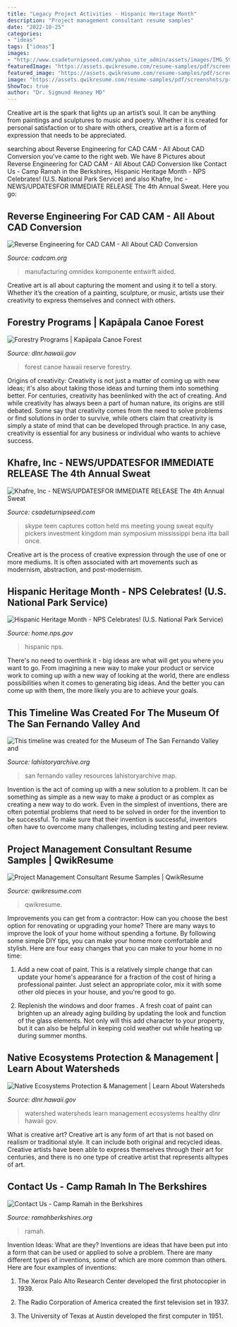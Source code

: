 ```yaml
---
title: "Legacy Project Activities - Hispanic Heritage Month"
description: "Project management consultant resume samples"
date: "2022-10-25"
categories:
- "ideas"
tags: ["ideas"]
images:
- "http://www.csadeturnipseed.com/yahoo_site_admin/assets/images/IMG_5953.234141211_std.JPG"
featuredImage: "https://assets.qwikresume.com/resume-samples/pdf/screenshots/project-management-consultant-1590146521-pdf.jpg"
featured_image: "https://assets.qwikresume.com/resume-samples/pdf/screenshots/project-management-consultant-1590146521-pdf.jpg"
image: "https://assets.qwikresume.com/resume-samples/pdf/screenshots/project-management-consultant-1590146521-pdf.jpg"
ShowToc: true
author: "Dr. Sigmund Heaney MD"
---
```



Creative art is the spark that lights up an artist’s soul. It can be anything from paintings and sculptures to music and poetry. Whether it is created for personal satisfaction or to share with others, creative art is a form of expression that needs to be appreciated.

	

		
searching about Reverse Engineering for CAD CAM - All About CAD Conversion you've came to the right web. We have 8 Pictures about Reverse Engineering for CAD CAM - All About CAD Conversion like Contact Us - Camp Ramah in the Berkshires, Hispanic Heritage Month - NPS Celebrates! (U.S. National Park Service) and also Khafre, Inc - NEWS/UPDATES﻿FOR IMMEDIATE RELEASE The 4th Annual Sweat. Here you go:
		
    
## Reverse Engineering For CAD CAM - All About CAD Conversion

<img loading=lazy src="https://www.cadcam.org/wp-content/uploads/2018/10/shutterstock_1094596397-72-dpi-1024x683.jpg" onerror="this.onerror=null;this.src='https://tse3.mm.bing.net/th?id=OIP.DpiaxsfimocL_pyTmFgYegHaE8&amp;pid=15.1';" alt="Reverse Engineering for CAD CAM - All About CAD Conversion">

_Source: cadcam.org_

>manufacturing omnidex komponente entwirft aided. 

	

Creative art is all about capturing the moment and using it to tell a story. Whether it’s the creation of a painting, sculpture, or music, artists use their creativity to express themselves and connect with others.

    
## Forestry Programs | Kapāpala Canoe Forest

<img loading=lazy src="https://dlnr.hawaii.gov/forestry/files/2017/03/Kapapala-1024x791.jpg" onerror="this.onerror=null;this.src='https://tse4.mm.bing.net/th?id=OIP.haEQ8Ubl5c8dZpsKZ00xBQHaFu&amp;pid=15.1';" alt="Forestry Programs | Kapāpala Canoe Forest">

_Source: dlnr.hawaii.gov_

>forest canoe hawaii reserve forestry. 

	

Origins of creativity:
Creativity is not just a matter of coming up with new ideas; it's also about taking those ideas and turning them into something better. For centuries, creativity has beenlinked with the act of creating. And while creativity has always been a part of human nature, its origins are still debated. Some say that creativity comes from the need to solve problems or find solutions in order to survive, while others claim that creativity is simply a state of mind that can be developed through practice. In any case, creativity is essential for any business or individual who wants to achieve success.

    
## Khafre, Inc - NEWS/UPDATES﻿FOR IMMEDIATE RELEASE The 4th Annual Sweat

<img loading=lazy src="http://www.csadeturnipseed.com/yahoo_site_admin/assets/images/IMG_5953.234141211_std.JPG" onerror="this.onerror=null;this.src='https://tse2.mm.bing.net/th?id=OIP.kZ6463sMUhTengp_lIWwUwHaFj&amp;pid=15.1';" alt="Khafre, Inc - NEWS/UPDATES﻿FOR IMMEDIATE RELEASE The 4th Annual Sweat">

_Source: csadeturnipseed.com_

>skype teen captures cotton held ms meeting young sweat equity pickers investment kingdom man symposium mississippi bena itta ball once. 

	

Creative art is the process of creative expression through the use of one or more mediums. It is often associated with art movements such as modernism, abstraction, and post-modernism.

    
## Hispanic Heritage Month - NPS Celebrates! (U.S. National Park Service)

<img loading=lazy src="https://home.nps.gov/subjects/npscelebrates/images/HIspanic-Heritage-Month-infographic-NPS-Matt-Turner.jpg?maxwidth=1200&amp;autorotate=false" onerror="this.onerror=null;this.src='https://tse4.mm.bing.net/th?id=OIP.glRuwZ_jDDi_gX6n7z5L8wHaEy&amp;pid=15.1';" alt="Hispanic Heritage Month - NPS Celebrates! (U.S. National Park Service)">

_Source: home.nps.gov_

>hispanic nps. 

	

There's no need to overthink it - big ideas are what will get you where you want to go. From imagining a new way to make your product or service work to coming up with a new way of looking at the world, there are endless possibilities when it comes to generating big ideas. And the better you can come up with them, the more likely you are to achieve your goals.

    
## This Timeline Was Created For The Museum Of The San Fernando ValIey And

<img loading=lazy src="https://www.lahistoryarchive.org/resources/San_Fernando_Valley/images/1868.jpg" onerror="this.onerror=null;this.src='https://tse1.mm.bing.net/th?id=OIP.ojyAnQHy1N56dKjTHCIvFgHaLe&amp;pid=15.1';" alt="This timeline was created for the Museum of The San Fernando ValIey and">

_Source: lahistoryarchive.org_

>san fernando valley resources lahistoryarchive map. 

	

Invention is the act of coming up with a new solution to a problem. It can be something as simple as a new way to make a product or as complex as creating a new way to do work. Even in the simplest of inventions, there are often potential problems that need to be solved in order for the invention to be successful. To make sure that their invention is successful, inventors often have to overcome many challenges, including testing and peer review.

    
## Project Management Consultant Resume Samples | QwikResume

<img loading=lazy src="https://assets.qwikresume.com/resume-samples/pdf/screenshots/project-management-consultant-1590146521-pdf.jpg" onerror="this.onerror=null;this.src='https://tse1.mm.bing.net/th?id=OIP.co2ge4krDNQTaTPfi1qqVQHaKe&amp;pid=15.1';" alt="Project Management Consultant Resume Samples | QwikResume">

_Source: qwikresume.com_

>qwikresume. 

	

Improvements you can get from a contractor: How can you choose the best option for renovating or upgrading your home?
There are many ways to improve the look of your home without spending a fortune. By following some simple DIY tips, you can make your home more comfortable and stylish. Here are four easy changes that you can make to your home in no time:
1. Add a new coat of paint. This is a relatively simple change that can update your home's appearance for a fraction of the cost of hiring a professional painter. Just select an appropriate color, mix it with some other old pieces in your house, and you're good to go.

2. Replenish the windows and door frames . A fresh coat of paint can brighten up an already aging building by updating the look and function of the glass elements. Not only will this add character to your property, but it can also be helpful in keeping cold weather out while heating up during summer months.


    
## Native Ecosystems Protection &amp; Management | Learn About Watersheds

<img loading=lazy src="https://dlnr.hawaii.gov/ecosystems/files/2013/07/Learnaboutwatersheds.gif" onerror="this.onerror=null;this.src='https://tse4.mm.bing.net/th?id=OIP.asPOynfYHxOc5wy5Op7bJgAAAA&amp;pid=15.1';" alt="Native Ecosystems Protection &amp; Management | Learn About Watersheds">

_Source: dlnr.hawaii.gov_

>watershed watersheds learn management ecosystems healthy dlnr hawaii gov. 

	

What is creative art?
Creative art is any form of art that is not based on realism or traditional style. It can include both original and recycled ideas. Creative artists have been able to express themselves through their art for centuries, and there is no one type of creative artist that represents alltypes of art.

    
## Contact Us - Camp Ramah In The Berkshires

<img loading=lazy src="https://www.ramahberkshires.org/wp-content/uploads/2018/04/swimming-girls.jpg" onerror="this.onerror=null;this.src='https://tse2.mm.bing.net/th?id=OIP.0HAnWYPiFsVhO9U2SPxNEwHaB9&amp;pid=15.1';" alt="Contact Us - Camp Ramah in the Berkshires">

_Source: ramahberkshires.org_

>ramah. 

	

Invention Ideas: What are they?
Inventions are ideas that have been put into a form that can be used or applied to solve a problem. There are many different types of inventions, some of which are more common than others. Here are four examples of inventions:
1. The Xerox Palo Alto Research Center developed the first photocopier in 1939.

2. The Radio Corporation of America created the first television set in 1937.

3. The University of Texas at Austin developed the first computer in 1951.


